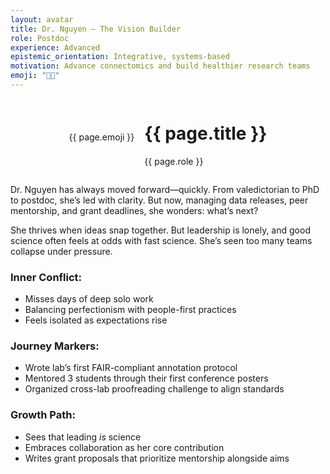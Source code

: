 ```yaml
---
layout: avatar
title: Dr. Nguyen – The Vision Builder
role: Postdoc
experience: Advanced
epistemic_orientation: Integrative, systems-based
motivation: Advance connectomics and build healthier research teams
emoji: "🧑‍🏫"
---
```


<div class="main-content">
<div class="hero hero-spaced hero-rounded">
  <div class="hero-content">
    <div style="display:flex; align-items:center; justify-content:center; gap:1rem; flex-wrap:wrap;">
      <div class="avatar-icon">{{ page.emoji }}</div>
      <div>
        <h1>{{ page.title }}</h1>
        <p class="hero-subtitle">{{ page.role }}</p>
      </div>
    </div>
  </div>
</div>

Dr. Nguyen has always moved forward—quickly. From valedictorian to PhD to postdoc, she’s led with clarity. But now, managing data releases, peer mentorship, and grant deadlines, she wonders: what’s next?

She thrives when ideas snap together. But leadership is lonely, and good science often feels at odds with fast science. She’s seen too many teams collapse under pressure.

### Inner Conflict:
- Misses days of deep solo work
- Balancing perfectionism with people-first practices
- Feels isolated as expectations rise

### Journey Markers:
- Wrote lab’s first FAIR-compliant annotation protocol
- Mentored 3 students through their first conference posters
- Organized cross-lab proofreading challenge to align standards

### Growth Path:
- Sees that leading *is* science
- Embraces collaboration as her core contribution
- Writes grant proposals that prioritize mentorship alongside aims
</div>
